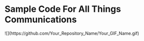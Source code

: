 <h1>Sample Code For All Things Communications</h1>
![](https://github.com/Your_Repository_Name/Your_GIF_Name.gif)
